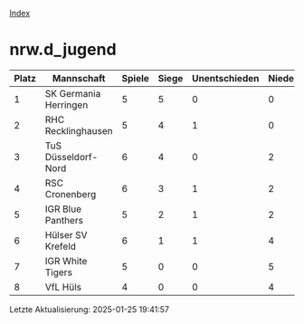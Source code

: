 [Index](./README.md)

# nrw.d_jugend

| Platz |  Mannschaft |  Spiele |  Siege |  Unentschieden |  Niederlagen |  Tore |  Differenz |  Punkte | 
| --- |  --- |  --- |  --- |  --- |  --- |  --- |  --- |  --- |  
|  1 |   SK Germania Herringen |   5 |   5 |   0 |   0 |   54:4 |   50 |   15 |  
|  2 |   RHC Recklinghausen |   5 |   4 |   1 |   0 |   33:8 |   25 |   13 |  
|  3 |   TuS Düsseldorf-Nord |   6 |   4 |   0 |   2 |   31:14 |   17 |   12 |  
|  4 |   RSC Cronenberg |   6 |   3 |   1 |   2 |   21:12 |   9 |   10 |  
|  5 |   IGR Blue Panthers |   5 |   2 |   1 |   2 |   13:16 |   -3 |   7 |  
|  6 |   Hülser SV Krefeld |   6 |   1 |   1 |   4 |   6:21 |   -15 |   4 |  
|  7 |   IGR White Tigers |   5 |   0 |   0 |   5 |   7:26 |   -19 |   0 |  
|  8 |   VfL Hüls |   4 |   0 |   0 |   4 |   0:64 |   -64 |   0 |  


Letzte Aktualisierung: 2025-01-25 19:41:57